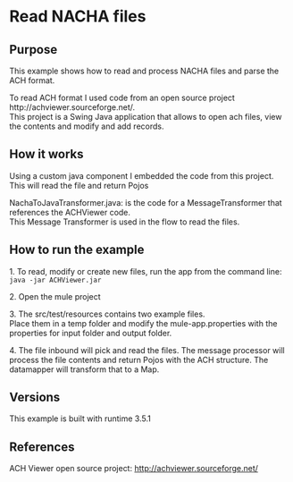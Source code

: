 Read NACHA files
================
Purpose
-------

<p>This example shows how to read and process NACHA files and parse the ACH format.</p>

<p>To read ACH format I used code from an open source project http://achviewer.sourceforge.net/.<BR>
This project is a Swing Java application that allows to open ach files, view the contents and modify and add records.
</p> 

How it works
-------
<p>
Using a custom java component I embedded the code from this project. This will read the file and return Pojos
</p>

<p>
	NachaToJavaTransformer.java: is the code for a MessageTransformer that references the ACHViewer code.<BR>
	This Message Transformer is used in the flow to read the files.	
</p>

How to run the example
-------

<p>1. To read, modify or create new files, run the app from the command line:<BR>
<code>java -jar ACHViewer.jar</code>
</p>

<p>
2. Open the mule project
</p>

<p>
3. The src/test/resources contains two example files.</br>
Place them in a temp folder and modify the mule-app.properties with the properties for input folder and output folder.
</p>

<p>
4. The file inbound will pick and read the files. The message processor will process the file contents and return Pojos with the ACH structure.
The datamapper will transform that to a Map.
</p>

Versions
-------
This example is built with runtime 3.5.1

References
-------
ACH Viewer open source project: http://achviewer.sourceforge.net/

